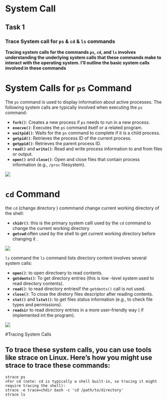 # System Call 
## Task 1
### Trace System call for `ps` & `cd` & `ls`  commands
**Tracing system calls for the commands `ps`, `cd`, and `ls` involves understanding the underlying system calls that these commands make to interact with the operating system. I'll outline the basic system calls involved in these commands**
# System Calls for `ps` Command

The `ps` command is used to display information about active processes. The following system calls are typically involved when executing the `ps` command:

- **`fork()`**: Creates a new process if `ps` needs to run in a new process.
- **`execve()`**: Executes the `ps` command itself or a related program.
- **`waitpid()`**: Waits for the `ps` command to complete if it is a child process.
- **`getpid()`**: Retrieves the process ID of the current process.
- **`getppid()`**: Retrieves the parent process ID.
- **`read()`** and **`write()`**: Read and write process information to and from files or output.
- **`open()`** and **`close()`**: Open and close files that contain process information (e.g., `/proc` filesystem).
<div>
  <img src="https://github.com/user-attachments/assets/122ccfa4-4eb4-49f6-95fb-53c156bea510">
</div>

# `cd` Command
the `cd` (change directory ) commmand change current working directory of the shell:
 - **`chidr()`**: this is the primary system calll used by the `cd` command to change the current working directory
 - **`getcwd`**:often used by the shell to get current working directory before changing it .
 <div>
  <img src="https://github.com/user-attachments/assets/641f16f6-4ccd-411c-810f-d31a86b4ee32">
</div>

`ls` command 
the `ls` command lists directory content involves several system calls:
 - **`open()`**: to open directoery to read contents.
 - **`getdents()`**: To get directory entries (this is low -level system used to read directory contents).
 -  **`read()`**: to read directory entriesif the `getdents()` call is not used.
 -  **`close()`**: To close the diretory files descriptor after reading contents.
 -  **`stat()`** and **`lstat()`**: to get files status information (e.g., to check file types and permissions).
 - **`readsir`** to read directory entries in a more user-friendly way ( if implemented int the program).
  <div>
  <img src="https://github.com/user-attachments/assets/ca1682c3-9736-4333-afff-d61e55fd13f5">
</div>

#Tracing System Calls
## **To trace these system calls, you can use tools like strace on Linux. Here’s how you might use strace to trace these commands:**
```
strace ps
>For cd (note: cd is typically a shell built-in, so tracing it might require tracing the shell):
strace -e trace=chdir bash -c 'cd /path/to/directory'
strace ls
```






